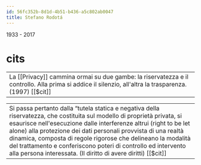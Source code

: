 ```yaml
---
id: 56fc352b-8d1d-4b51-b436-a5c802ab0047
title: Stefano Rodotá
---
```


1933 - 2017

# cits

|  |
|----|
| La [[Privacy]] cammina ormai su due gambe: la riservatezza e il controllo. Alla prima si addice il silenzio, all'altra la trasparenza. (1997) [[$cit]] |

|  |
|----|
| Si passa pertanto dalla “tutela statica e negativa della riservatezza, che costituita sul modello di proprietà privata, si esaurisce nell'esecuzione dalle interferenze altrui (right to be let alone) alla protezione dei dati personali provvista di una realtà dinamica, composta di regole rigorose che delineano la modalità del trattamento e conferiscono poteri di controllo ed intervento alla persona interessata. (Il diritto di avere diritti) [[$cit]] |
